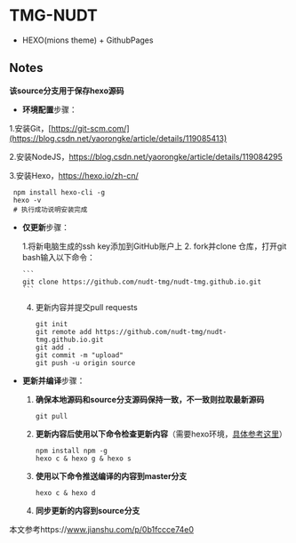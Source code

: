 
# TMG-NUDT
 - HEXO(mions theme) + GithubPages



## Notes

**该source分支用于保存hexo源码**

- **环境配置**步骤：

1.安装Git，[https://git-scm.com/](https://blog.csdn.net/yaorongke/article/details/119085413)

2.安装NodeJS，https://blog.csdn.net/yaorongke/article/details/119084295

3.安装Hexo，https://hexo.io/zh-cn/

     npm install hexo-cli -g
     hexo -v
     # 执行成功说明安装完成


- **仅更新**步骤：
  
   1.将新电脑生成的ssh key添加到GitHub账户上
   2. fork并clone 仓库，打开git bash输入以下命令：

      ```
      git clone https://github.com/nudt-tmg/nudt-tmg.github.io.git
      ```
  
   4. 更新内容并提交pull requests

      ```
      git init
      git remote add https://github.com/nudt-tmg/nudt-tmg.github.io.git
      git add .
      git commit -m "upload"
      git push -u origin source
      ```
      
  
- **更新并编译**步骤：
  
  1. **确保本地源码和source分支源码保持一致，不一致则拉取最新源码**

     ```
     git pull
     ```
  
  3. **更新内容后使用以下命令检查更新内容**（需要hexo环境，[具体参考这里](https://zhuanlan.zhihu.com/p/299161193)）
  
     ```shell
     npm install npm -g 
     hexo c & hexo g & hexo s
     ```
  
  4. **使用以下命令推送编译的内容到master分支**
  
     ```
     hexo c & hexo d
     ```
  
  5. **同步更新的内容到source分支**



本文参考https://www.jianshu.com/p/0b1fccce74e0
